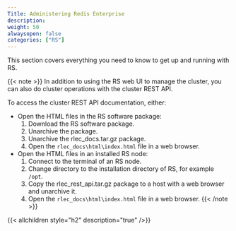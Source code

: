```yaml
---
Title: Administering Redis Enterprise
description:
weight: 50
alwaysopen: false
categories: ["RS"]
---
```

This section covers everything you need to know to get up and running with RS.

{{< note >}}
In addition to using the RS web UI to manage the cluster,
you can also do cluster operations with the cluster REST API.

To access the cluster REST API documentation, either:

- Open the HTML files in the RS software package:
    1. Download the RS software package.
    1. Unarchive the package.
    1. Unarchive the rlec_docs.tar.gz package.
    1. Open the `rlec_docs\html\index.html` file in a web browser.
- Open the HTML files in an installed RS node:
    1. Connect to the terminal of an RS node.
    1. Change directory to the installation directory of RS, for example `/opt`.
    1. Copy the rlec_rest_api.tar.gz package to a host with a web browser and unarchive it.
    1. Open the `rlec_docs\html\index.html` file in a web browser.
{{< /note >}}

{{< allchildren style="h2" description="true" />}}

